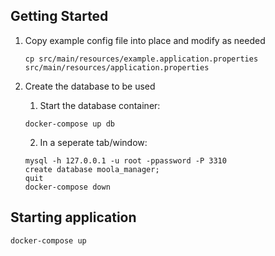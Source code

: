 Getting Started
---

1. Copy example config file into place and modify as needed
    
    ```
    cp src/main/resources/example.application.properties src/main/resources/application.properties
    ```

3. Create the database to be used
    1. Start the database container:

    ```
    docker-compose up db
    ```
    
    2. In a seperate tab/window:
    
    ```
    mysql -h 127.0.0.1 -u root -ppassword -P 3310
    create database moola_manager;
    quit
    docker-compose down
    ```
    

Starting application
---

    docker-compose up
